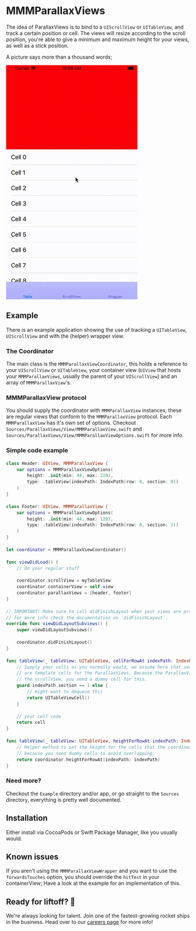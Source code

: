 #  MMMParallaxViews

The idea of ParallaxViews is to bind to a `UIScrollView` or `UITableView`, and track
a certain position or cell. The views will resize according to the scroll position,
you're able to give a minimum and maximum height for your views, as well as a stick
position.

A picture says more than a thousand words;

![ParallaxViews - not working until merge; checkout the .gif in the repo](https://github.com/mediamonks/MMMParallaxViews/raw/main/MMMParallaxViews.gif)

## Example

There is an example application showing the use of tracking a `UITableView`, `UIScrollView`
and with the (helper) wrapper view.

### The Coordinator

The main class is the `MMMParallaxViewCoordinator`, this holds a reference to your
`UIScrollView` or `UITableView`, your container view (`UIView` that hosts your
`MMMParallaxViews`, usually the parent of your `UIScrollView`) and an array of
`MMMParallaxView`'s.

### MMMParallaxView protocol

You should supply the coordinator with `MMMParallaxView` instances, these are regular
views that conform to the `MMMParallaxView` protocol. Each `MMMParallaxView` has it's own
set of options. Checkout `Sources/ParallaxViews/View/MMMParallaxView.swift` and
`Sources/ParallaxViews/View/MMMParallaxViewOptions.swift` for more info.

### Simple code example

```swift
class Header: UIView, MMMParallaxView {
    var options = MMMParallaxViewOptions(
        height: .init(min: 44, max: 220),
        type: .tableView(indexPath: IndexPath(row: 0, section: 0))
    )
}

class Footer: UIView, MMMParallaxView {
    var options = MMMParallaxViewOptions(
        height: .init(min: 44, max: 120),
        type: .tableView(indexPath: IndexPath(row: 0, section: 2))
    )
}

let coordinator = MMMParallaxViewCoordinator()

func viewDidLoad() {
    // do your regular stuff

    coordinator.scrollView = myTableView
    coordinator.containerView = self.view
    coordinator.parallaxViews = [header, footer]
}

// IMPORTANT! Make sure to call didFinishLayout when your views are properly calculated.
// for more info check the documentation on `didFinishLayout`.
override func viewDidLayoutSubviews() {
	super.viewDidLayoutSubviews()

	coordinator.didFinishLayout()
}

func tableView(_ tableView: UITableView, cellForRowAt indexPath: IndexPath) -> UITableViewCell {
    // Supply your cells as you normally would, we assume here that section 0 and 2
    // are template cells for the ParallaxViews. Because the ParallaxView's are overlaying
    // the scrollView, you need a dummy cell for this.
    guard indexPath.section == 1 else {
        // might want to dequeue this
        return UITableViewCell()
    }

    // your cell code
    return cell
}

func tableView(_ tableView: UITableView, heightForRowAt indexPath: IndexPath) -> CGFloat {
    // Helper method to set the height for the cells that the coordinator is tracking,
    // because you need dummy cells to avoid overlapping.
    return coordinator.heightForRowAt(indexPath: indexPath)
}
```

### Need more?

Checkout the `Example` directory and/or app, or go straight to the `Sources` directory,
everything is pretty well documented.

## Installation

Either install via CocoaPods or Swift Package Manager, like you usually would.

## Known issues

If you aren't using the `MMMParallaxViewWrapper` and you want to use the `forwardsTouches`
option, you should override the `hitTest` in your containerView; Have a look at
the example for an implementation of this.

## Ready for liftoff? 🚀

We're always looking for talent. Join one of the fastest-growing rocket ships in
the business. Head over to our [careers page](https://media.monks.com/careers)
for more info!
